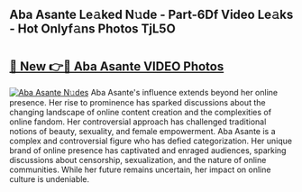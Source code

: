 ## Aba Asante Le𝚊ked N𝚞de - Part-6Df Video Le𝚊ks - Hot Onlyf𝚊ns Photos TjL5O

# <h2><a href="http://ac44877.deff.icu/?id=Aba+Asante">🔗 New 👉🔴 Aba Asante VIDEO Photos</a></h2>

[![Aba Asante N𝚞des](https://i.imgur.com/rIISA9y.gif)](http://ac44877.deff.icu/?id=Aba+Asante)
Aba Asante's influence extends beyond her online presence. Her rise to prominence has sparked discussions about the changing landscape of online content creation and the complexities of online fandom. Her controversial approach has challenged traditional notions of beauty, sexuality, and female empowerment. Aba Asante is a complex and controversial figure who has defied categorization. Her unique brand of online presence has captivated and enraged audiences, sparking discussions about censorship, sexualization, and the nature of online communities. While her future remains uncertain, her impact on online culture is undeniable.
